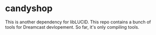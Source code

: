 # candyshop
This is another dependency for libLUCID. This repo contains a bunch of tools for Dreamcast devlopement. So far, it's only compiling tools.



